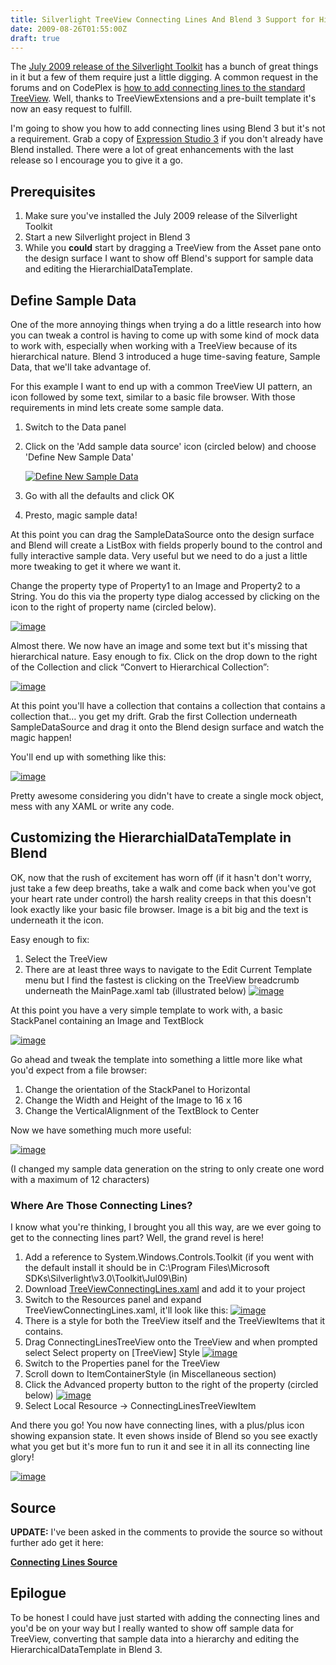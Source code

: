 ```yaml
---
title: Silverlight TreeView Connecting Lines And Blend 3 Support for HierarchicalDataTemplates
date: 2009-08-26T01:55:00Z
draft: true
---
```


The [July 2009 release of the Silverlight Toolkit](http://www.codeplex.com/Silverlight/Release/ProjectReleases.aspx) has a bunch of great things in it but a few of them require just a little digging. A common request in the forums and on CodePlex is [how to add connecting lines to the standard TreeView](http://silverlight.codeplex.com/WorkItem/View.aspx?WorkItemId=851). Well, thanks to TreeViewExtensions and a pre-built template it's now an easy request to fulfill.

I'm going to show you how to add connecting lines using Blend 3 but it's not a requirement. Grab a copy of [Expression Studio 3](http://www.microsoft.com/expression/) if you don't already have Blend installed. There were a lot of great enhancements with the last release so I encourage you to give it a go.

## Prerequisites

1. Make sure you've installed the July 2009 release of the Silverlight Toolkit
2. Start a new Silverlight project in Blend 3
3. While you **could** start by dragging a TreeView from the Asset pane onto the design surface I want to show off Blend's support for sample data and editing the HierarchialDataTemplate.

## Define Sample Data

One of the more annoying things when trying a do a little research into how you can tweak a control is having to come up with some kind of mock data to work with, especially when working with a TreeView because of its hierarchical nature. Blend 3 introduced a huge time-saving feature, Sample Data, that we'll take advantage of.

For this example I want to end up with a common TreeView UI pattern, an icon followed by some text, similar to a basic file browser. With those requirements in mind lets create some sample data.

1. Switch to the Data panel
2. Click on the 'Add sample data source' icon (circled below) and choose 'Define New Sample Data'

   [![Define New Sample Data](/images/SilverlightTreeViewConnectingLines_thumb.png "Define New Sample Data")](/images/SilverlightTreeViewConnectingLines.png)

3. Go with all the defaults and click OK
4. Presto, magic sample data!

At this point you can drag the SampleDataSource onto the design surface and Blend will create a ListBox with fields properly bound to the control and fully interactive sample data. Very useful but we need to do a just a little more tweaking to get it where we want it.

Change the property type of Property1 to an Image and Property2 to a String. You do this via the property type dialog accessed by clicking on the icon to the right of property name (circled below).

[![image](/images/SilverlightTreeViewConnectingLines_thumb_3.png "image")](/images/SilverlightTreeViewConnectingLines_3.png)

Almost there. We now have an image and some text but it's missing that hierarchical nature. Easy enough to fix. Click on the drop down to the right of the Collection and click &ldquo;Convert to Hierarchical Collection&rdquo;:

[![image](/images/SilverlightTreeViewConnectingLines_thumb_4.png "image")](/images/SilverlightTreeViewConnectingLines_4.png)

At this point you'll have a collection that contains a collection that contains a collection that&hellip; you get my drift. Grab the first Collection underneath SampleDataSource and drag it onto the Blend design surface and watch the magic happen!

You'll end up with something like this:

[![image](/images/SilverlightTreeViewConnectingLines_thumb_5.png "image")](/images/SilverlightTreeViewConnectingLines_5.png)

Pretty awesome considering you didn't have to create a single mock object, mess with any XAML or write any code.

## Customizing the HierarchialDataTemplate in Blend

OK, now that the rush of excitement has worn off (if it hasn't don't worry, just take a few deep breaths, take a walk and come back when you've got your heart rate under control) the harsh reality creeps in that this doesn't look exactly like your basic file browser. Image is a bit big and the text is underneath it the icon.

Easy enough to fix:

1. Select the TreeView
2. There are at least three ways to navigate to the Edit Current Template menu but I find the fastest is clicking on the TreeView breadcrumb underneath the MainPage.xaml tab (illustrated below)
[![image](/images/SilverlightTreeViewConnectingLines_thumb_13.png "image")](/images/SilverlightTreeViewConnectingLines_13.png)

At this point you have a very simple template to work with, a basic StackPanel containing an Image and TextBlock

[![image](/images/SilverlightTreeViewConnectingLines_thumb_7.png "image")](/images/SilverlightTreeViewConnectingLines_7.png)

Go ahead and tweak the template into something a little more like what you'd expect from a file browser:

1. Change the orientation of the StackPanel to Horizontal
2. Change the Width and Height of the Image to 16 x 16
3. Change the VerticalAlignment of the TextBlock to Center

Now we have something much more useful:

[![image](/images/SilverlightTreeViewConnectingLines_thumb_8.png "image")](/images/SilverlightTreeViewConnectingLines_8.png)

(I changed my sample data generation on the string to only create one word with a maximum of 12 characters)

### Where Are Those Connecting Lines?

I know what you're thinking, I brought you all this way, are we ever going to get to the connecting lines part? Well, the grand revel is here!

1. Add a reference to System.Windows.Controls.Toolkit (if you went with the default install it should be in C:\Program Files\Microsoft SDKs\Silverlight\v3.0\Toolkit\Jul09\Bin)
2. Download [TreeViewConnectingLines.xaml](http://s3.amazonaws.com:80/enginefour/TreeViewConnectingLines.xaml) and add it to your project
3. Switch to the Resources panel and expand TreeViewConnectingLines.xaml, it'll look like this:
[![image](/images/SilverlightTreeViewConnectingLines_thumb_9.png "image")](/images/SilverlightTreeViewConnectingLines_9.png)
4. There is a style for both the TreeView itself and the TreeViewItems that it contains.
5. Drag ConnectingLinesTreeView onto the TreeView and when prompted select Select property on [TreeView] Style
[![image](/images/SilverlightTreeViewConnectingLines_thumb_10.png "image")](/images/SilverlightTreeViewConnectingLines_10.png)
6. Switch to the Properties panel for the TreeView
7. Scroll down to ItemContainerStyle (in Miscellaneous section)
8. Click the Advanced property button to the right of the property (circled below)
[![image](/images/SilverlightTreeViewConnectingLines_thumb_11.png "image")](/images/SilverlightTreeViewConnectingLines_11.png)
9. Select Local Resource -> ConnectingLinesTreeViewItem

And there you go! You now have connecting lines, with a plus/plus icon showing expansion state. It even shows inside of Blend so you see exactly what you get but it's more fun to run it and see it in all its connecting line glory!

[![image](/images/SilverlightTreeViewConnectingLines_thumb_12.png "image")](/images/SilverlightTreeViewConnectingLines_12.png)

## Source

**UPDATE:** I've been asked in the comments to provide the source so without further ado get it here:

[**Connecting Lines Source**](/downloads/TreeViewConnectingLines.zip)

## Epilogue

To be honest I could have just started with adding the connecting lines and you'd be on your way but I really wanted to show off sample data for TreeView, converting that sample data into a hierarchy and editing the HierarchicalDataTemplate in Blend 3.
